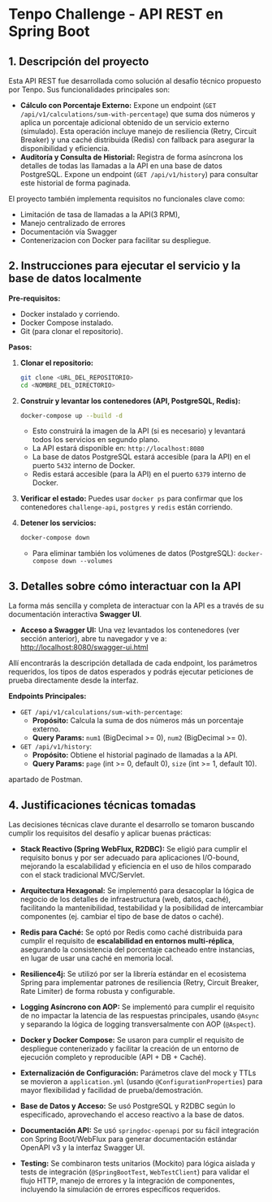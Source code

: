 # Tenpo Challenge - API REST en Spring Boot

## 1. Descripción del proyecto

Esta API REST fue desarrollada como solución al desafío técnico propuesto por Tenpo. Sus funcionalidades principales son:

* **Cálculo con Porcentaje Externo:** Expone un endpoint (`GET /api/v1/calculations/sum-with-percentage`) que suma dos números y aplica un porcentaje adicional obtenido de un servicio externo (simulado). Esta operación incluye manejo de resiliencia (Retry, Circuit Breaker) y una caché distribuida (Redis) con fallback para asegurar la disponibilidad y eficiencia.
* **Auditoría y Consulta de Historial:** Registra de forma asíncrona los detalles de todas las llamadas a la API en una base de datos PostgreSQL. Expone un endpoint (`GET /api/v1/history`) para consultar este historial de forma paginada.


El proyecto también implementa requisitos no funcionales clave como: 
* Limitación de tasa de llamadas a la API(3 RPM), 
* Manejo centralizado de errores
* Documentación vía Swagger
* Contenerizacion con Docker para facilitar su despliegue.


## 2. Instrucciones para ejecutar el servicio y la base de datos localmente

**Pre-requisitos:**

* Docker instalado y corriendo.
* Docker Compose instalado.
* Git (para clonar el repositorio).

**Pasos:**

1.  **Clonar el repositorio:**
    ```bash
    git clone <URL_DEL_REPOSITORIO>
    cd <NOMBRE_DEL_DIRECTORIO>
    ```
2.  **Construir y levantar los contenedores (API, PostgreSQL, Redis):**
    ```bash
    docker-compose up --build -d
    ```
    * Esto construirá la imagen de la API (si es necesario) y levantará todos los servicios en segundo plano.
    * La API estará disponible en: `http://localhost:8080`
    * La base de datos PostgreSQL estará accesible (para la API) en el puerto `5432` interno de Docker.
    * Redis estará accesible (para la API) en el puerto `6379` interno de Docker.

3.  **Verificar el estado:**
    Puedes usar `docker ps` para confirmar que los contenedores `challenge-api`, `postgres` y `redis` están corriendo.

4.  **Detener los servicios:**
    ```bash
    docker-compose down
    ```
    * Para eliminar también los volúmenes de datos (PostgreSQL): `docker-compose down --volumes`

## 3. Detalles sobre cómo interactuar con la API

La forma más sencilla y completa de interactuar con la API es a través de su documentación interactiva **Swagger UI**.

* **Acceso a Swagger UI:** Una vez levantados los contenedores (ver sección anterior), abre tu navegador y ve a:
  [http://localhost:8080/swagger-ui.html](http://localhost:8080/swagger-ui.html)

Allí encontrarás la descripción detallada de cada endpoint, los parámetros requeridos, los tipos de datos esperados y podrás ejecutar peticiones de prueba directamente desde la interfaz.

**Endpoints Principales:**

* `GET /api/v1/calculations/sum-with-percentage`:
    * **Propósito:** Calcula la suma de dos números más un porcentaje externo.
    * **Query Params:** `num1` (BigDecimal >= 0), `num2` (BigDecimal >= 0).
* `GET /api/v1/history`:
    * **Propósito:** Obtiene el historial paginado de llamadas a la API.
    * **Query Params:** `page` (int >= 0, default 0), `size` (int >= 1, default 10).

apartado de Postman.

## 4. Justificaciones técnicas tomadas

Las decisiones técnicas clave durante el desarrollo se tomaron buscando cumplir los requisitos del desafío y aplicar buenas prácticas:

* **Stack Reactivo (Spring WebFlux, R2DBC):** Se eligió para cumplir el requisito bonus y por ser adecuado para aplicaciones I/O-bound, mejorando la escalabilidad y eficiencia en el uso de hilos comparado con el stack tradicional MVC/Servlet.


* **Arquitectura Hexagonal:** Se implementó para desacoplar la lógica de negocio de los detalles de infraestructura (web, datos, caché), facilitando la mantenibilidad, testabilidad y la posibilidad de intercambiar componentes (ej. cambiar el tipo de base de datos o caché).


* **Redis para Caché:** Se optó por Redis como caché distribuida para cumplir el requisito de **escalabilidad en entornos multi-réplica**, asegurando la consistencia del porcentaje cacheado entre instancias, en lugar de usar una caché en memoria local.


* **Resilience4j:** Se utilizó por ser la librería estándar en el ecosistema Spring para implementar patrones de resiliencia (Retry, Circuit Breaker, Rate Limiter) de forma robusta y configurable.


* **Logging Asíncrono con AOP:** Se implementó para cumplir el requisito de no impactar la latencia de las respuestas principales, usando `@Async` y separando la lógica de logging transversalmente con AOP (`@Aspect`).


* **Docker y Docker Compose:** Se usaron para cumplir el requisito de despliegue contenerizado y facilitar la creación de un entorno de ejecución completo y reproducible (API + DB + Caché).


* **Externalización de Configuración:** Parámetros clave del mock y TTLs se movieron a `application.yml` (usando `@ConfigurationProperties`) para mayor flexibilidad y facilidad de prueba/demostración.


* **Base de Datos y Acceso:** Se usó PostgreSQL y R2DBC según lo especificado, aprovechando el acceso reactivo a la base de datos.


* **Documentación API:** Se usó `springdoc-openapi` por su fácil integración con Spring Boot/WebFlux para generar documentación estándar OpenAPI v3 y la interfaz Swagger UI.


* **Testing:** Se combinaron tests unitarios (Mockito) para lógica aislada y tests de integración (`@SpringBootTest`, `WebTestClient`) para validar el flujo HTTP, manejo de errores y la integración de componentes, incluyendo la simulación de errores específicos requeridos.

